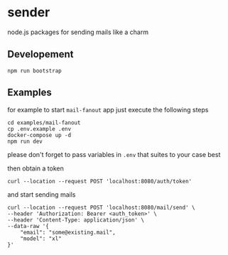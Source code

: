 # sender
node.js packages for sending mails like a charm


## Developement

```
npm run bootstrap
```


## Examples

for example to start `mail-fanout` app just execute the following steps

```
cd examples/mail-fanout
cp .env.example .env
docker-compose up -d
npm run dev
```

please don't forget to pass variables in `.env` that suites to your case best

then obtain a token
```curl
curl --location --request POST 'localhost:8080/auth/token'
```

and start sending mails
```curl
curl --location --request POST 'localhost:8080/mail/send' \
--header 'Authorization: Bearer <auth_token>' \
--header 'Content-Type: application/json' \
--data-raw '{
    "email": "some@existing.mail",
    "model": "xl"
}'

```

